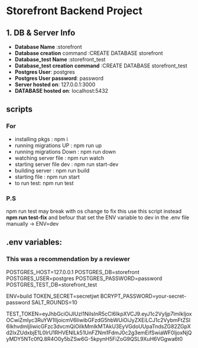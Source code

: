 # Storefront Backend Project

## 1. DB & Server Info

- **Database Name** :storefront
- **Database creation** command :CREATE DATABASE storefront
- **Database_test Name** :storefront_test
- **Database_test creation command** :CREATE DATABASE storefront_test
- **Postgres User**: postgres
- **Postgres User password**: password
- **Server hosted on**: 127.0.0.1:3000
- **DATABASE hosted on**: localhost:5432

## scripts

### For

- installing pkgs : npm i
- running migrations UP : npm run up
- running migrations Down : npm run down
- watching server file : npm run watch
- starting server file dev : npm run start-dev
- building server : npm run build
- starting file : npm run start
- to run test: npm run test

### P.S

npm run test may break with os change to fix this use this script instead **npm run test-fix** and befour that set the ENV variable to dev in the .env file manually -> ENV=dev

## .env variables:

### This was a recommendation by a reviewer

POSTGRES_HOST=127.0.0.1
POSTGRES_DB=storefront
POSTGRES_USER=postgres
POSTGRES_PASSWORD=password
POSTGRES_TEST_DB=storefront_test

ENV=build
TOKEN_SECRET=secretjwt
BCRYPT_PASSWORD=your-secret-password
SALT_ROUNDS=10

TEST_TOKEN=eyJhbGciOiJIUzI1NiIsInR5cCI6IkpXVCJ9.eyJ1c2VyIjp7ImlkIjoxOCwiZmlyc3RuYW1lIjoicmV6IiwibGFzdG5hbWUiOiJyZXEiLCJ1c2VybmFtZSI6IkhvdmljIiwicGFzc3dvcmQiOiIkMmIkMTAkU3EyVGdoUUpaTndsZG82ZGpXd2IxZUdxbjE1L0lrU1RHVENlLk51UnFZNm1FdmJ0c2g3emEifSwiaWF0IjoxNjQyMDY5NTc0fQ.8R4O0y5bZSw6G-5kpynH5FiZoG9QSL9XuH6VGgwa6t0
